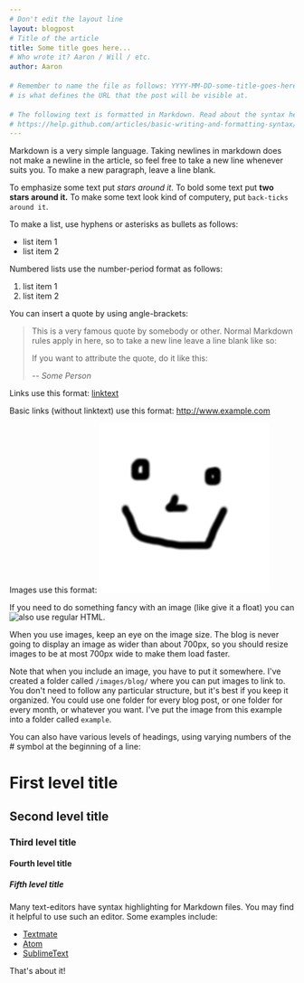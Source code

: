 ```yaml
---
# Don't edit the layout line
layout: blogpost
# Title of the article
title: Some title goes here...
# Who wrote it? Aaron / Will / etc.
author: Aaron

# Remember to name the file as follows: YYYY-MM-DD-some-title-goes-here.md. This
# is what defines the URL that the post will be visible at.

# The following text is formatted in Markdown. Read about the syntax here:
# https://help.github.com/articles/basic-writing-and-formatting-syntax/
---
```


Markdown is a very simple language.
Taking newlines in markdown does not make a newline in the article, so feel free
to take a new line whenever suits you.
To make a new paragraph, leave a line blank.

To emphasize some text put *stars around it.*
To bold some text put **two stars around it.**
To make some text look kind of computery, put `back-ticks around it`.

To make a list, use hyphens or asterisks as bullets as follows:

- list item 1
- list item 2

Numbered lists use the number-period format as follows:

1. list item 1
2. list item 2

You can insert a quote by using angle-brackets:

> This is a very famous quote by somebody or other.
> Normal Markdown rules apply in here, so to take a new line leave a line blank
> like so:
>
> If you want to attribute the quote, do it like this:
>
> -- <cite>Some Person</cite>

Links use this format:
[linktext](http://www.example.com/page.html)

Basic links (without linktext) use this format:
<http://www.example.com>

Images use this format:
![image alt text](/images/blog/example/image.jpg)

If you need to do something fancy with an image (like give it a float) you can
also use regular HTML.<image align="left" src="/images/blog/example/image.jpg">

When you use images, keep an eye on the image size. The blog is never going to
display an image as wider than about 700px, so you should resize images to be
at most 700px wide to make them load faster.

Note that when you include an image, you have to put it somewhere. I've created
a folder called `/images/blog/` where you can put images to link to. You don't
need to follow any particular structure, but it's best if you keep it organized.
You could use one folder for every blog post, or one folder for every month, or
whatever you want. I've put the image from this example into a folder called
`example`.

You can also have various levels of headings, using varying numbers of the #
symbol at the beginning of a line:

# First level title

## Second level title

### Third level title

#### Fourth level title

##### Fifth level title

Many text-editors have syntax highlighting for Markdown files. You may find it
helpful to use such an editor. Some examples include:

- [Textmate](http://macromates.com/)
- [Atom](https://atom.io)
- [SublimeText](http://www.sublimetext.com/)

That's about it!
